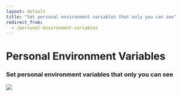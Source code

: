 ```yaml
---
layout: default
title: "Set personal environment variables that only you can see"
redirect_from:
  - /personal-environment-variables
---
```


<div class="row">
  <div class="col-lg-8 offset-lg-2">
    <h1 class="text-center h5 text-secondary font-monospace mt-5 pb-0 mb-0 fw-normal">Personal Environment Variables</h1>
    <h3 class="text-center h2 fw-bold">Set personal environment variables that only you can see</h3>
  </div>
</div>

<div class="row mb-5">
  <div class="col-lg-6 offset-lg-3">
    <img src="https://res.cloudinary.com/dotenv-org/image/upload/v1673976499/personal-environment-variables-815d3000a2866922c53a45f4b83465f0e3571eaf49189e827127eb3cdc805c49_oiejhp.gif" class="w-100 border border-4 rounded" />
  </div>
</div>
